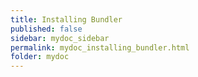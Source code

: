 ```yaml
---
title: Installing Bundler
published: false
sidebar: mydoc_sidebar
permalink: mydoc_installing_bundler.html
folder: mydoc
---
```


